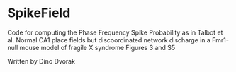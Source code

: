 # SpikeField
Code for computing the Phase Frequency Spike Probability as in Talbot et al. Normal CA1 place fields but discoordinated network discharge in a Fmr1-null mouse model of fragile X syndrome
Figures 3 and S5

Written by Dino Dvorak